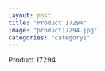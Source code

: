 ```yaml
---
layout: post
title: "Product 17294"
image: "product17294.jpg"
categories: "category1"
---
```

Product 17294
